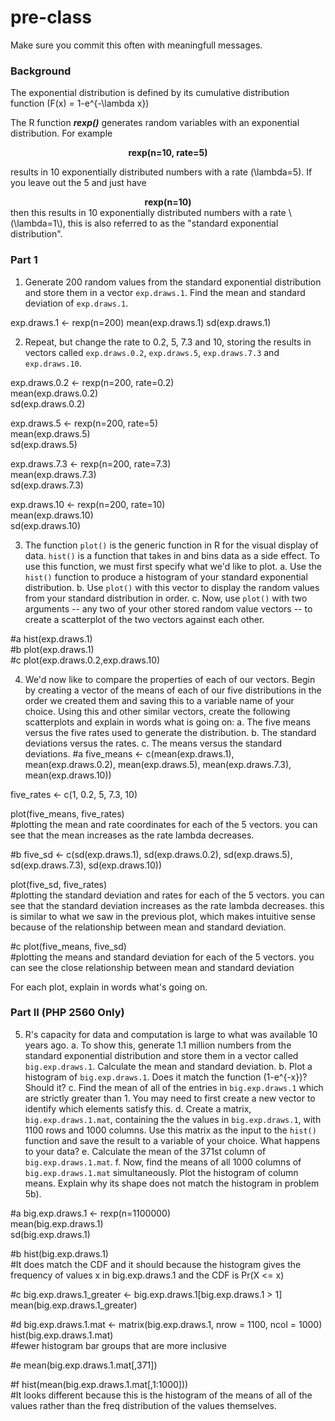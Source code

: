 # pre-class


Make sure you commit this often with meaningfull messages. 

### Background

The exponential distribution is defined by its cumulative distribution function
\(F(x) = 1-e^{-\lambda x}\)

The R function ***rexp()*** generates random variables with an exponential distribution. For example 
<center><strong>rexp(n=10, rate=5)</strong> </center>

results in 10 exponentially distributed numbers with a rate \(\lambda=5\). If you leave out the 5 and just have
<center><strong>rexp(n=10) </strong></center>
then this results in 10 exponentially distributed numbers with a rate \(\lambda=1\), this is also referred to as the "standard exponential distribution". 

### Part 1


1. Generate 200 random values from the standard exponential distribution and store them in a vector `exp.draws.1`.  Find the mean and standard deviation of `exp.draws.1`.

exp.draws.1 <- rexp(n=200)
mean(exp.draws.1)
sd(exp.draws.1)

2. Repeat, but change the rate to 0.2, 5, 7.3 and 10, storing the results in vectors called  `exp.draws.0.2`,  `exp.draws.5`,  `exp.draws.7.3` and  `exp.draws.10`. 

exp.draws.0.2 <- rexp(n=200, rate=0.2)  
mean(exp.draws.0.2)  
sd(exp.draws.0.2)  

exp.draws.5 <- rexp(n=200, rate=5)  
mean(exp.draws.5)  
sd(exp.draws.5)  

exp.draws.7.3 <- rexp(n=200, rate=7.3)  
mean(exp.draws.7.3)  
sd(exp.draws.7.3)  

exp.draws.10 <- rexp(n=200, rate=10)  
mean(exp.draws.10)  
sd(exp.draws.10)  
  

3. The function `plot()` is the generic function in R for the visual display of data. `hist()` is a function that takes in and bins data as a side effect. To use this function, we must first specify what we'd like to plot.
    a. Use the `hist()` function to produce a histogram of your standard exponential distribution. 
    b. Use `plot()` with this vector to display the random values from your standard distribution in order.
    c. Now, use `plot()` with two arguments -- any two of your other stored random value vectors -- to create a scatterplot of the two vectors against each other.

#a
hist(exp.draws.1)  
#b
plot(exp.draws.1)  
#c
plot(exp.draws.0.2,exp.draws.10)  

4. We'd now like to compare the properties of each of our vectors. Begin by creating a vector of the means of each of our five distributions in the order we created them and saving this to a variable name of your choice. Using this and other similar vectors, create the following scatterplots and explain in words what is going on:
    a. The five means versus the five rates used to generate the distribution.
    b. The standard deviations versus the rates.
    c. The means versus the standard deviations.
#a
five_means <- c(mean(exp.draws.1), mean(exp.draws.0.2), mean(exp.draws.5), mean(exp.draws.7.3), mean(exp.draws.10))

five_rates <- c(1, 0.2, 5, 7.3, 10)

plot(five_means, five_rates)  
#plotting the mean and rate coordinates for each of the 5 vectors. you can see that the mean increases as the rate lambda decreases.

#b
five_sd <- c(sd(exp.draws.1), sd(exp.draws.0.2), sd(exp.draws.5), sd(exp.draws.7.3), sd(exp.draws.10))

plot(five_sd, five_rates)  
#plotting the standard deviation and rates for each of the 5 vectors. you can see that the standard deviation increases as the rate lambda decreases. this is similar to what we saw in the previous plot, which makes intuitive sense because of the relationship between mean and standard deviation.

#c
plot(five_means, five_sd)  
#plotting the means and standard deviation for each of the 5 vectors. you can see the close relationship between mean and standard deviation

For each plot, explain in words what's going on.

### Part II (PHP 2560 Only)


5. R's capacity for data and computation is large to what was available 10 years ago. 
    a. To show this, generate 1.1 million numbers from the standard exponential distribution and store them in a vector called `big.exp.draws.1`. Calculate the mean and standard deviation.
    b. Plot a histogram of `big.exp.draws.1`.  Does it match the function \(1-e^{-x}\)?  Should it? 
    c. Find the mean of all of the entries in `big.exp.draws.1` which are strictly greater than 1. You may need to first create a new vector to identify which elements satisfy this.
    d. Create a matrix, `big.exp.draws.1.mat`, containing the the values in 
`big.exp.draws.1`, with 1100 rows and 1000 columns. Use this matrix as the input to the `hist()` function and save the result to a variable of your choice. What happens to your data?
    e. Calculate the mean of the 371st column of `big.exp.draws.1.mat`.
    f. Now, find the means of all 1000 columns of `big.exp.draws.1.mat` simultaneously. Plot the histogram of column means.  Explain why its shape does not match the histogram in problem 5b).

#a
big.exp.draws.1 <- rexp(n=1100000)  
mean(big.exp.draws.1)  
sd(big.exp.draws.1)  

#b
hist(big.exp.draws.1)  
#It does match the CDF and it should because the histogram gives the frequency of values x in big.exp.draws.1 and the CDF is Pr(X <= x)

#c
big.exp.draws.1_greater <- big.exp.draws.1[big.exp.draws.1 > 1]  
mean(big.exp.draws.1_greater)

#d
big.exp.draws.1.mat <- matrix(big.exp.draws.1, nrow = 1100, ncol = 1000)  
hist(big.exp.draws.1.mat)  
#fewer histogram bar groups that are more inclusive

#e
mean(big.exp.draws.1.mat[,371])

#f
hist(mean(big.exp.draws.1.mat[,1:1000]))  
#It looks different because this is the histogram of the means of all of the values rather than the freq distribution of the values themselves.
